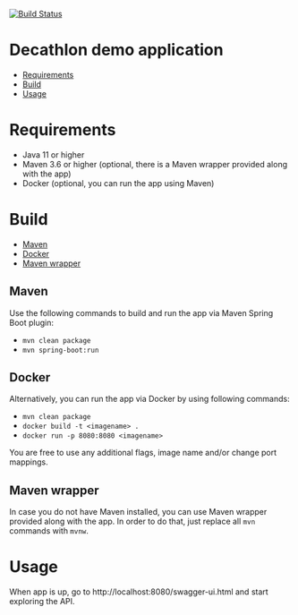 [![Build Status](https://travis-ci.com/digid0c/decathlon-app.svg?branch=master)](https://travis-ci.com/github/digid0c/decathlon-app)

# Decathlon demo application

* [Requirements](#requirements)
* [Build](#build)
* [Usage](#usage)

# Requirements
* Java 11 or higher
* Maven 3.6 or higher (optional, there is a Maven wrapper provided along with the app)
* Docker (optional, you can run the app using Maven)

# Build

* [Maven](#maven)
* [Docker](#docker)
* [Maven wrapper](#maven-wrapper)

## Maven
Use the following commands to build and run the app via Maven Spring Boot plugin:
* `mvn clean package`
* `mvn spring-boot:run`

## Docker
Alternatively, you can run the app via Docker by using following commands:
* `mvn clean package`
* `docker build -t <imagename> .`
* `docker run -p 8080:8080 <imagename>`

You are free to use any additional flags, image name and/or change port mappings.

## Maven wrapper
In case you do not have Maven installed, you can use Maven wrapper provided along with the app.
In order to do that, just replace all `mvn` commands with `mvnw`.

# Usage

When app is up, go to http://localhost:8080/swagger-ui.html and start exploring the API.